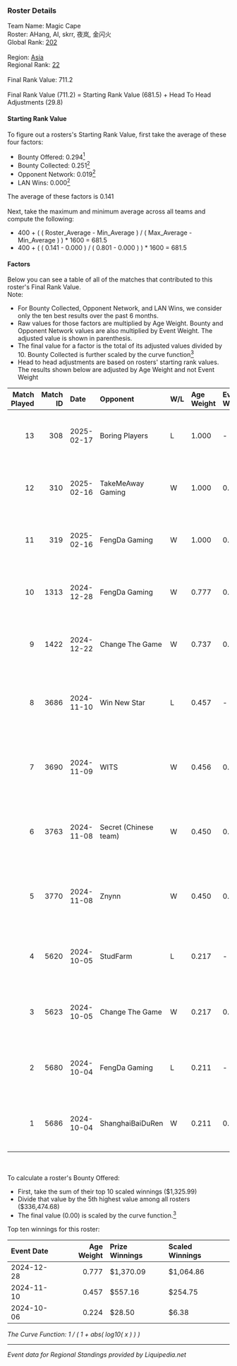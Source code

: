 ### Roster Details<br />
Team Name: Magic Cape<br />
Roster: AHang, AI, skrr, 夜岚, 金闪火<br />
Global Rank: [202](../standings_global.md)<br />
<br />
Region: [Asia]( ../standings_asia.md)<br />
Regional Rank: [22]( ../standings_asia.md)<br />
<br />
Final Rank Value:  711.2<br />
<br />
Final Rank Value (711.2) = Starting Rank Value (681.5) + Head To Head Adjustments (29.8)<br />

#### Starting Rank Value<br />
To figure out a rosters's Starting Rank Value, first take the average of these four factors:<br />
- Bounty Offered: 0.294[<sup>1</sup>](#table2)
- Bounty Collected: 0.251[<sup>2</sup>](#table1)
- Opponent Network: 0.019[<sup>2</sup>](#table1)
- LAN Wins: 0.000[<sup>2</sup>](#table1)

The average of these factors is 0.141<br />
<br />
Next, take the maximum and minimum average across all teams and compute the following:<br />
- 400 + ( ( Roster_Average - Min_Average ) / ( Max_Average - Min_Average ) ) * 1600 = 681.5
- 400 + ( ( 0.141 - 0.000 ) / ( 0.801 - 0.000 ) ) * 1600 = 681.5


#### Factors<br />
Below you can see a table of all of the matches that contributed to this roster's Final Rank Value.<br />
Note:<br />

- For Bounty Collected, Opponent Network, and LAN Wins, we consider only the ten best results over the past 6 months.
- Raw values for those factors are multiplied by Age Weight. Bounty and Opponent Network values are also multiplied by Event Weight. The adjusted value is shown in parenthesis.
- The final value for a factor is the total of its adjusted values divided by 10. Bounty Collected is further scaled by the curve function[<sup>3</sup>](#curveFunction)
- Head to head adjustments are based on rosters' starting rank values. The results shown below are adjusted by Age Weight and not Event Weight
<span id="table1"></span><br />


| Match Played | Match ID | Date       | Opponent              | W/L | Age Weight | Event Weight | Bounty Collected | Opponent Network | LAN Wins  | H2H Adj. | Roster                         |
| -: | -: | :- | :- | :- | :- | :- | :- | :- | :- | -: | :- |
|           13 |      308 | 2025-02-17 | Boring Players        | L   | 1.000      | -            | -                | -                | -         |   -22.93 | AHang, AI, skrr, 夜岚, 金闪火       |
|           12 |      310 | 2025-02-16 | TakeMeAway Gaming     | W   | 1.000      | 0.143        | 0.000 (0.000)    | 0.093 (0.013)    | 0 (0.000) |     4.75 | AHang, AI, skrr, 夜岚, 金闪火       |
|           11 |      319 | 2025-02-16 | FengDa Gaming         | W   | 1.000      | 0.143        | 0.008 (0.001)    | 0.553 (0.079)    | 0 (0.000) |    15.45 | AHang, AI, skrr, 夜岚, 金闪火       |
|           10 |     1313 | 2024-12-28 | FengDa Gaming         | W   | 0.777      | 0.143        | 0.008 (0.001)    | 0.553 (0.061)    | 0 (0.000) |    13.30 | AHang, AI, skrr, 夜岚, 金闪火       |
|            9 |     1422 | 2024-12-22 | Change The Game       | W   | 0.737      | 0.143        | 0.061 (0.006)    | 0.221 (0.023)    | 0 (0.000) |    14.44 | AHang, AI, skrr, 夜岚, 金闪火       |
|            8 |     3686 | 2024-11-10 | Win New Star          | L   | 0.457      | -            | -                | -                | -         |    -8.16 | AHang, skrr, 深渊之王, 野玫瑰の幻想, 金闪火 |
|            7 |     3690 | 2024-11-09 | WITS                  | W   | 0.456      | 0.143        | 0.000 (0.000)    | 0.042 (0.003)    | 0 (0.000) |     5.37 | AHang, skrr, 深渊之王, 野玫瑰の幻想, 金闪火 |
|            6 |     3763 | 2024-11-08 | Secret (Chinese team) | W   | 0.450      | 0.143        | 0.000 (0.000)    | 0.021 (0.001)    | 0 (0.000) |     5.05 | AHang, skrr, 深渊之王, 野玫瑰の幻想, 金闪火 |
|            5 |     3770 | 2024-11-08 | Znynn                 | W   | 0.450      | 0.143        | 0.000 (0.000)    | 0.000 (0.000)    | 0 (0.000) |     3.75 | AHang, skrr, 深渊之王, 野玫瑰の幻想, 金闪火 |
|            4 |     5620 | 2024-10-05 | StudFarm              | L   | 0.217      | -            | -                | -                | -         |    -4.14 | skrr, 夜岚, 深渊之王, 金闪火, 阿杭        |
|            3 |     5623 | 2024-10-05 | Change The Game       | W   | 0.217      | 0.143        | 0.061 (0.002)    | 0.221 (0.007)    | 0 (0.000) |     4.39 | skrr, 夜岚, 深渊之王, 金闪火, 阿杭        |
|            2 |     5680 | 2024-10-04 | FengDa Gaming         | L   | 0.211      | -            | -                | -                | -         |    -3.15 | skrr, 夜岚, 深渊之王, 金闪火, 阿杭        |
|            1 |     5686 | 2024-10-04 | ShanghaiBaiDuRen      | W   | 0.211      | 0.143        | 0.000 (0.000)    | 0.000 (0.000)    | 0 (0.000) |     1.67 | skrr, 夜岚, 深渊之王, 金闪火, 阿杭        |

<br />
<span id="table2"></span><br />
To calculate a roster's Bounty Offered:<br />

- First, take the sum of their top 10 scaled winnings ($1,325.99)
- Divide that value by the 5th highest value among all rosters ($336,474.68)
- The final value (0.00) is scaled by the curve function.[<sup>3</sup>](#curveFunction)

Top ten winnings for this roster:<br />

| Event Date | Age Weight | Prize Winnings | Scaled Winnings |
| :- | -: | :- | :- |
| 2024-12-28 |      0.777 | $1,370.09      | $1,064.86       |
| 2024-11-10 |      0.457 | $557.16        | $254.75         |
| 2024-10-06 |      0.224 | $28.50         | $6.38           |


<span id="curveFunction"></span>_The Curve Function: 1 / ( 1 + abs( log10( x ) ) )_<br />

---
_Event data for Regional Standings provided by Liquipedia.net_<br />
